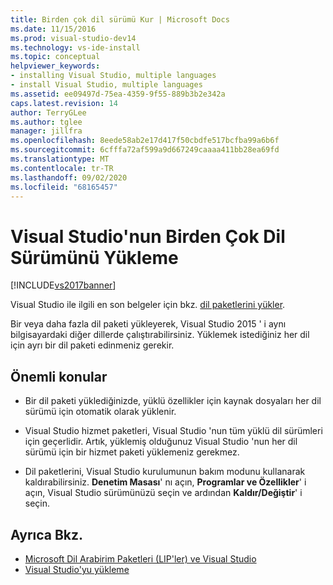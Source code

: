 ```yaml
---
title: Birden çok dil sürümü Kur | Microsoft Docs
ms.date: 11/15/2016
ms.prod: visual-studio-dev14
ms.technology: vs-ide-install
ms.topic: conceptual
helpviewer_keywords:
- installing Visual Studio, multiple languages
- install Visual Studio, multiple languages
ms.assetid: ee09497d-75ea-4359-9f55-889b3b2e342a
caps.latest.revision: 14
author: TerryGLee
ms.author: tglee
manager: jillfra
ms.openlocfilehash: 8eede58ab2e17d417f50cbdfe517bcfba99a6b6f
ms.sourcegitcommit: 6cfffa72af599a9d667249caaaa411bb28ea69fd
ms.translationtype: MT
ms.contentlocale: tr-TR
ms.lasthandoff: 09/02/2020
ms.locfileid: "68165457"
---
```

# <a name="install-multiple-language-versions-of-visual-studio"></a>Visual Studio'nun Birden Çok Dil Sürümünü Yükleme
[!INCLUDE[vs2017banner](../includes/vs2017banner.md)]

Visual Studio ile ilgili en son belgeler için bkz. [dil paketlerini yükler](/visualstudio/install/install-visual-studio?view=vs-2019#step-6---install-language-packs-optional).

Bir veya daha fazla dil paketi yükleyerek, Visual Studio 2015 ' i aynı bilgisayardaki diğer dillerde çalıştırabilirsiniz. Yüklemek istediğiniz her dil için ayrı bir dil paketi edinmeniz gerekir.

## <a name="important-considerations"></a>Önemli konular

- Bir dil paketi yüklediğinizde, yüklü özellikler için kaynak dosyaları her dil sürümü için otomatik olarak yüklenir.

- Visual Studio hizmet paketleri, Visual Studio 'nun tüm yüklü dil sürümleri için geçerlidir. Artık, yüklemiş olduğunuz Visual Studio 'nun her dil sürümü için bir hizmet paketi yüklemeniz gerekmez.

- Dil paketlerini, Visual Studio kurulumunun bakım modunu kullanarak kaldırabilirsiniz. **Denetim Masası**' nı açın, **Programlar ve Özellikler**' i açın, Visual Studio sürümünüzü seçin ve ardından **Kaldır/Değiştir**' i seçin.

## <a name="see-also"></a>Ayrıca Bkz.

- [Microsoft Dil Arabirim Paketleri (LIP'ler) ve Visual Studio](../install/microsoft-language-interface-packs-lips-and-visual-studio.md)
- [Visual Studio'yu yükleme](../install/install-visual-studio-2015.md)